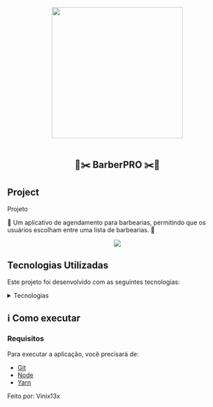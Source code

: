 <div align="center">
    <img src="https://res.cloudinary.com/dlc39say2/image/upload/v1743028131/otuen5qiwjqag8tprobo.svg" width="300px"/>
</div>

<br />

<h2 align="center">
   💈✂️ BarberPRO ✂️💈
</h2>


## Project 

Projeto

💈 Um aplicativo de agendamento para barbearias, permitindo que os usuários escolham entre uma lista de barbearias. 💈

 <p align="center">
  <img src="https://res.cloudinary.com/dlc39say2/image/upload/v1743028429/sntxe2bxgbbxkfnk2fxv.png" >
</p>

## Tecnologias Utilizadas

Este projeto foi desenvolvido com as seguintes tecnologias:

<details>
  <summary>Tecnologias</summary>

-   
-   [Typescript](https://www.typescriptlang.org/)
-   [Tailwind](https://www.npmjs.com/package/ts-node-dev)
-   [Expo](https://www.mongodb.com/)
-   [React Native](https://www.docker.com/docker-community)
-   [Android Studio](https://www.postgresql.org/)
-   [VS Code](https://code.visualstudio.com/)

</details>
</details>

## :information_source: Como executar

### Requisitos
Para executar a aplicação, você precisará de:
* [Git](https://git-scm.com)
* [Node](https://nodejs.org/)
* [Yarn](https://yarnpkg.com/) 

Feito por: Vinix13x
